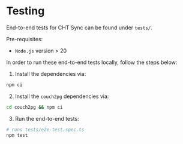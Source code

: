 # Testing 
End-to-end tests for CHT Sync can be found under `tests/`. 

Pre-requisites:
* `Node.js` version > 20

In order to run these end-to-end tests locally, follow the steps below:

1. Install the dependencies via:

```sh
npm ci
```

2. Install the `couch2pg` dependencies via:

```sh
cd couch2pg && npm ci
```

3. Run the end-to-end tests:

```sh
# runs tests/e2e-test.spec.ts
npm test
```